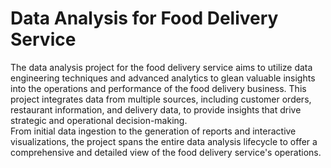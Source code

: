 # Data Analysis for Food Delivery Service  
      
The data analysis project for the food delivery service aims to utilize data engineering techniques and advanced analytics to glean valuable insights into the operations and performance of the food delivery business. This project integrates data from multiple sources, including customer orders, restaurant information, and delivery data, to provide insights that drive strategic and operational decision-making.       
From initial data ingestion to the generation of reports and interactive visualizations, the project spans the entire data analysis lifecycle to offer a comprehensive and detailed view of the food delivery service's operations. 
  
